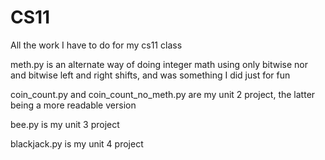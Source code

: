 # CS11
All the work I have to do for my cs11 class

meth.py is an alternate way of doing integer math using only bitwise nor and bitwise left and right shifts, and was something I did just for fun

coin_count.py and coin_count_no_meth.py are my unit 2 project, the latter being a more readable version

bee.py is my unit 3 project

blackjack.py is my unit 4 project
